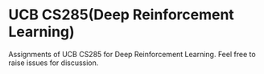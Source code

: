 # UCB CS285(Deep Reinforcement Learning)
Assignments of UCB CS285 for Deep Reinforcement Learning. Feel free to raise issues for discussion.
